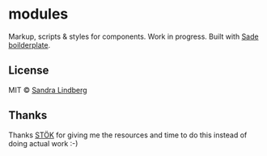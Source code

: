 # modules
Markup, scripts &amp; styles for components. Work in progress. Built with [Sade boilderplate](https://github.com/sadephp/boilerplate).


## License
MIT © [Sandra Lindberg](https://github.com/sandralindberg) 

## Thanks
Thanks [STÖK](https://www.stok.se/) for giving me the resources and time to do this instead of doing actual work :-) 
